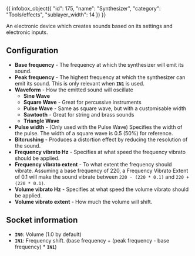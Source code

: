 {{ infobox_object({
	"id": 175,
	"name": "Synthesizer",
	"category": "Tools/effects",
	"sublayer_width": 14
}) }}

An electronic device which creates sounds based on its settings and electronic inputs.

## Configuration
* **Base frequency** - The frequency at which the synthesizer will emit its sound.
* **Peak frequency** - The highest frequency at which the synthesizer can emit its sound. This is only relevant when **`IN1`** is used.
* **Waveform** - How the emitted sound will oscillate
	* **Sine Wave**
	* **Square Wave** - Great for percussive instruments
	* **Pulse Wave** - Same as square wave, but with a customisable width
	* **Sawtooth** - Great for string and brass sounds
	* **Triangle Wave**
* **Pulse width** - (Only used with the Pulse Wave) Specifies the width of the pulse. The width of a square wave is 0.5 (50%) for reference.
* **Bitcrushing** - Produces a distortion effect by reducing the resolution of the sound.
* **Frequency vibrato Hz** - Specifies at what speed the frequency vibrato should be applied.
* **Frequency vibrato extent** - To what extent the frequency should vibrate.
	Assuming a base frequency of 220, a Frequency Vibrato Extent of 0.1 will make the sound vibrate between `220 - (220 * 0.1)` and `220 + (220 * 0.1)`.
* **Volume vibrato Hz** - Specifies at what speed the volume vibrato should be applied.
* **Volume vibrato extent** - How much the volume will shift.

## Socket information
- **`IN0`**: Volume (1.0 by default)
- **`IN1`**: Frequency shift. (base frequency + (peak frequency - base frequency) * **`IN1`**)
